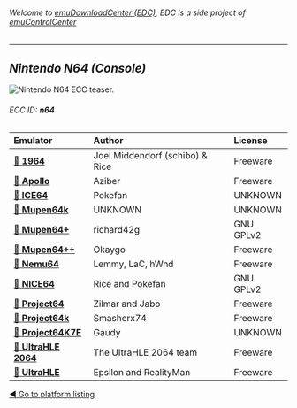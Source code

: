 ###### Welcome to [emuDownloadCenter (EDC)](https://github.com/PhoenixInteractiveNL/emuDownloadCenter/wiki/), EDC is a side project of [emuControlCenter](https://github.com/PhoenixInteractiveNL/emuControlCenter/wiki/)
***
## _Nintendo N64 (Console)_
![](https://raw.githubusercontent.com/wiki/PhoenixInteractiveNL/emuDownloadCenter/images_platform/ecc_n64_teaser.png "Nintendo N64 ECC teaser.")
###### ECC ID: **n64**

| Emulator   | Author      | License     |
|:-----------|:------------|:------------|
| [:file_folder: **1964**](https://github.com/PhoenixInteractiveNL/emuDownloadCenter/wiki/Emulator-1964#menu) | Joel Middendorf (schibo) & Rice | Freeware |
| [:file_folder: **Apollo**](https://github.com/PhoenixInteractiveNL/emuDownloadCenter/wiki/Emulator-apollo#menu) | Aziber | Freeware |
| [:file_folder: **ICE64**](https://github.com/PhoenixInteractiveNL/emuDownloadCenter/wiki/Emulator-ice64#menu) | Pokefan | UNKNOWN |
| [:file_folder: **Mupen64k**](https://github.com/PhoenixInteractiveNL/emuDownloadCenter/wiki/Emulator-mupen64k#menu) | UNKNOWN | UNKNOWN |
| [:file_folder: **Mupen64+**](https://github.com/PhoenixInteractiveNL/emuDownloadCenter/wiki/Emulator-mupen64plus#menu) | richard42g | GNU GPLv2 |
| [:file_folder: **Mupen64++**](https://github.com/PhoenixInteractiveNL/emuDownloadCenter/wiki/Emulator-mupen64plusplus#menu) | Okaygo | Freeware |
| [:file_folder: **Nemu64**](https://github.com/PhoenixInteractiveNL/emuDownloadCenter/wiki/Emulator-nemu64#menu) | Lemmy, LaC, hWnd | Freeware |
| [:file_folder: **NICE64**](https://github.com/PhoenixInteractiveNL/emuDownloadCenter/wiki/Emulator-nice64#menu) | Rice and Pokefan | GNU GPLv2 |
| [:file_folder: **Project64**](https://github.com/PhoenixInteractiveNL/emuDownloadCenter/wiki/Emulator-project64#menu) | Zilmar and Jabo | Freeware |
| [:file_folder: **Project64k**](https://github.com/PhoenixInteractiveNL/emuDownloadCenter/wiki/Emulator-project64k#menu) | Smasherx74 | Freeware |
| [:file_folder: **Project64K7E**](https://github.com/PhoenixInteractiveNL/emuDownloadCenter/wiki/Emulator-project64k7e#menu) | Gaudy | UNKNOWN |
| [:file_folder: **UltraHLE 2064**](https://github.com/PhoenixInteractiveNL/emuDownloadCenter/wiki/Emulator-ultrahle2064#menu) | The UltraHLE 2064 team | Freeware |
| [:file_folder: **UltraHLE**](https://github.com/PhoenixInteractiveNL/emuDownloadCenter/wiki/Emulator-ultrahle#menu) | Epsilon and RealityMan | Freeware |

[:arrow_backward: Go to platform listing](https://github.com/PhoenixInteractiveNL/emuDownloadCenter/wiki/EDC-Platform-List)
